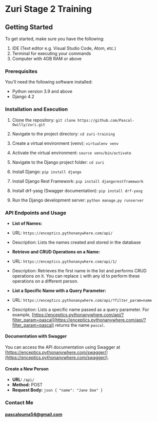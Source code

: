 # Zuri Stage 2 Training

## Getting Started

To get started, make sure you have the following:

1. IDE (Text editor e.g. Visual Studio Code, Atom, etc.)
2. Terminal for executing your commands
3. Computer with 4GB RAM or above

### Prerequisites

You'll need the following software installed:

- Python version 3.9 and above
- Django 4.2

### Installation and Execution

1. Clone the repository: `git clone https://github.com/Pascal-Owilly/zuri.git`

2. Navigate to the project directory: `cd zuri-training`

3. Create a virtual environment (venv): `virtualenv venv`

4. Activate the virtual environment: `source venv/bin/activate`

5. Navigate to the Django project folder: `cd zuri`

6. Install Django: `pip install django`

7. Install Django Rest Framework: `pip install djangorestframework`

8. Install drf-yasg (Swagger documentation): `pip install drf-yasg`

9. Run the Django development server: `python manage.py runserver`


### API Endpoints and Usage

- **List of Names:**
- URL: `https://enceptics.pythonanywhere.com/api/`
- Description: Lists the names created and stored in the database

- **Retrieve and CRUD Operations on a Name:**
- URL: `https://enceptics.pythonanywhere.com/api/1/`
- Description: Retrieves the first name in the list and performs CRUD operations on it. You can replace `1` with any id to perform these operations on a different person.

- **List a Specific Name with a Query Parameter:**
- URL: `https://enceptics.pythonanywhere.com/api/?filter_param=name`
- Description: Lists a specific name passed as a query parameter. For example, [https://enceptics.pythonanywhere.com/api/?filter_param=pascal](https://enceptics.pythonanywhere.com/api/?filter_param=pascal) returns the name `pascal`.

#### Documentation with Swagger

You can access the API documentation using Swagger at [https://enceptics.pythonanywhere.com/swagger/](https://enceptics.pythonanywhere.com/swagger/).

#### Create a New Person

- **URL:** `/api/`
- **Method:** POST
- **Request Body:**
`json
{
"name": "Jane Doe"
} `

### Contact Me

#### [pascalouma54@gmail.com](mailto:pascalouma54@gmail.com)

